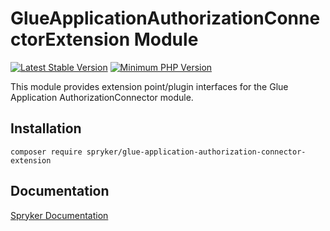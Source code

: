 # GlueApplicationAuthorizationConnectorExtension Module
[![Latest Stable Version](https://poser.pugx.org/spryker/glue-application-authorization-connector-extension/v/stable.svg)](https://packagist.org/packages/spryker/glue-application-authorization-connector-extension)
[![Minimum PHP Version](https://img.shields.io/badge/php-%3E%3D%207.3-8892BF.svg)](https://php.net/)

This module provides extension point/plugin interfaces for the Glue Application AuthorizationConnector module.

## Installation

```
composer require spryker/glue-application-authorization-connector-extension
```

## Documentation

[Spryker Documentation](https://academy.spryker.com/developing_with_spryker/module_guide/modules.html)

